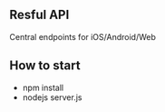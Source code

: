 ## Resful API
Central endpoints for iOS/Android/Web

## How to start
- npm install
- nodejs server.js
